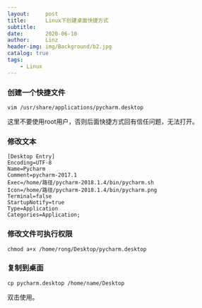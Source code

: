```yaml
---
layout:     post
title:      Linux下创建桌面快捷方式
subtitle:   
date:       2020-06-10
author:     Linz
header-img: img/Background/b2.jpg
catalog: true
tags:
    - Linux
---
```



### 创建一个快捷文件

``` text
vim /usr/share/applications/pycharm.desktop 
``` 
这里不要使用root用户，否则后面快捷方式回有信任问题，无法打开。

### 修改文本
``` text
[Desktop Entry]
Encoding=UTF-8
Name=Pycharm
Comment=pycharm-2017.1
Exec=/home/路径/pycharm-2018.1.4/bin/pycharm.sh
Icon=/home/路径/pycharm-2018.1.4/bin/pycharm.png
Terminal=false
StartupNotify=true
Type=Application
Categories=Application;
```


### 修改文件可执行权限

``` text
chmod a+x /home/rong/Desktop/pycharm.desktop
``` 

### 复制到桌面
``` text
cp pycharm.desktop /home/name/Desktop
``` 
双击使用。
